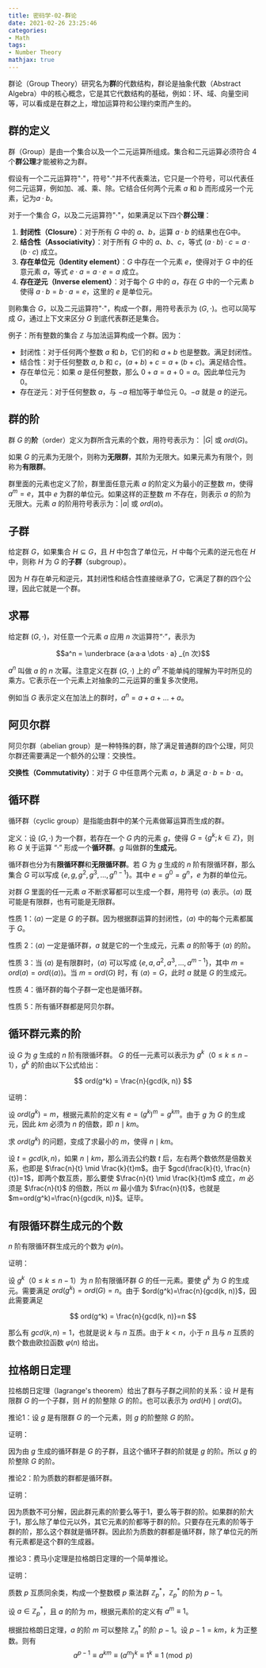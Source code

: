 ```yaml
---
title: 密码学-02-群论
date: 2021-02-26 23:25:46
categories:
- Math
tags:
- Number Theory  
mathjax: true
---
```


群论（Group  Theory）研究名为**群**的代数结构，群论是抽象代数（Abstract Algebra）中的核心概念，它是其它代数结构的基础，例如：环、域、向量空间等，可以看成是在群之上，增加运算符和公理约束而产生的。

<!--more-->

## 群的定义

群（Group）是由一个集合以及一个二元运算所组成。集合和二元运算必须符合 4 个**群公理**才能被称之为群。

假设有一个二元运算符"$·$"，符号"$·$"并不代表乘法，它只是一个符号，可以代表任何二元运算，例如加、减、乘、除。它结合任何两个元素 $a$ 和 $b$ 而形成另一个元素，记为$a · b$。

对于一个集合 $G$，以及二元运算符"$·$"，如果满足以下四个**群公理**：

1. **封闭性（Closure）**：对于所有 $G$ 中的 $a$、$b$，运算 $a·b$ 的结果也在G中。
2. **结合性（Associativity）**：对于所有 $G$ 中的 $a$、$b$、$c$，等式 $(a·b)·c = a·(b·c)$ 成立。
3. **存在单位元（Identity element）**：$G$ 中存在一个元素 $e$，使得对于 $G$ 中的任意元素 $a$，等式 $e·a = a·e = a$ 成立。
4. **存在逆元（Inverse element）**：对于每个 $G$ 中的 $a$，存在 $G$ 中的一个元素 $b$ 使得 $a·b = b·a = e$，这里的 $e$ 是单位元。

则称集合 $G$，以及二元运算符"$·$"，构成一个群，用符号表示为 $(G, ·)$。也可以简写成 $G$，通过上下文来区分 $G$ 到底代表群还是集合。

例子：所有整数的集合  $\mathbb Z$ 与加法运算构成一个群。因为：

- 封闭性：对于任何两个整数 $a$ 和 $b$，它们的和 $a + b$ 也是整数。满足封闭性。
- 结合性：对于任何整数 $a$, $b$ 和 $c$，$(a + b) + c = a+(b + c)$。满足结合性。
- 存在单位元：如果 $a$ 是任何整数，那么 $0 + a = a + 0 = a$。因此单位元为 $0$。
- 存在逆元：对于任何整数 $a$，与 $-a$ 相加等于单位元 $0$。$-a$ 就是 $a$ 的逆元。

## 群的阶

群 $G$ 的**阶**（order）定义为群所含元素的个数，用符号表示为： $|G|$ 或 $ord(G)$。

如果 $G$ 的元素为无限个，则称为**无限群**，其阶为无限大。如果元素为有限个，则称为**有限群**。

群里面的元素也定义了阶，群里面任意元素 $a$ 的阶定义为最小的正整数 $m$，使得 $a^m=e$，其中 $e$ 为群的单位元。如果这样的正整数 $m$ 不存在，则表示 $a$ 的阶为无限大。元素 $a$ 的阶用符号表示为：$|a|$ 或 $ord(a)$。

## 子群

给定群 $G$，如果集合 $H \subseteq G$，且 $H$ 中包含了单位元，$H$ 中每个元素的逆元也在 $H$ 中，则称 $H$ 为 $G$ 的**子群**（subgroup）。

因为 $H$ 存在单元和逆元，其封闭性和结合性直接继承了$G$，它满足了群的四个公理，因此它就是一个群。

## 求幂
给定群 $(G, ·)$，对任意一个元素 $a$ 应用 $n$ 次运算符“$·$”，表示为

$$a^n = \underbrace {a·a·a \dots · a} _{n 次}$$

$a^n$ 叫做 $a$ 的 $n$ 次幂。注意定义在群 $(G, ·)$ 上的 $a^n$ 不能单纯的理解为平时所见的乘方。它表示在一个元素上对抽象的二元运算的重复多次使用。

例如当 $G$ 表示定义在加法上的群时，$a^n = a + a + \dots + a$。

## 阿贝尔群

阿贝尔群（abelian group）是一种特殊的群，除了满足普通群的四个公理，阿贝尔群还需要满足一个额外的公理：交换性。

**交换性（Commutativity）**：对于 $G$ 中任意两个元素 $a$，$b$ 满足 $a·b = b·a$。

## 循环群

循环群（cyclic group）是指能由群中的某个元素做幂运算而生成的群。

定义：设 $(G, ·)$ 为一个群，若存在一个 $G$ 内的元素 $g$，使得 ${G=\{g^{k}; k\in \mathbb {Z}\}}$，则称 $G$ 关于运算 “$·$” 形成一个**循环群**。$g$ 叫做群的**生成元**。

循环群也分为有**限循环群**和**无限循环群**。若 $G$ 为 $g$ 生成的 $n$ 阶有限循环群，那么集合 $G$ 可以写成 $\{e, g, g^2, g^3, \dots , g^{n-1}\}$。其中 $e=g^0=g^n$，$e$ 为群的单位元。

对群 $G$ 里面的任一元素 $a$ 不断求幂都可以生成一个群，用符号 $\langle a\rangle$ 表示。$\langle a\rangle$ 既可能是有限群，也有可能是无限群。

性质 1：$\langle a\rangle$ 一定是 $G$ 的子群。因为根据群运算的封闭性，$\langle a\rangle$ 中的每个元素都属于 $G$。

性质 2：$\langle a\rangle$ 一定是循环群，$a$ 就是它的一个生成元，元素 $a$ 的阶等于 $\langle a\rangle$ 的阶。

性质 3：当 $\langle a\rangle$ 是有限群时，$\langle a\rangle$ 可以写成 $\{e, a, a^2, a^3, \dots , a^{m-1}\}$，其中 $m=ord(a)=ord(\langle a\rangle)$。当 $m = ord(G)$ 时，有 $\langle a\rangle = G$，此时 $a$ 就是 $G$ 的生成元。

性质 4：循环群的每个子群一定也是循环群。

性质 5：所有循环群都是阿贝尔群。

## 循环群元素的阶

设 $G$ 为 $g$ 生成的 $n$ 阶有限循环群。 $G$ 的任一元素可以表示为 $g^k$（$0 \leq k \leq {n-1}$），$g^k$ 的阶由以下公式给出：

$$ ord(g^k) = \frac{n}{gcd(k, n)}  $$

证明：

设 $ord(g^k)=m$，根据元素阶的定义有 $e=(g^k)^m=g^{km}$。由于 $g$ 为 $G$ 的生成元，因此 $km$ 必须为 $n$ 的倍数，即 $n \mid km$。

求 $ord(g^k)$ 的问题，变成了求最小的 $m$，使得 $n \mid km$。

设 $t=gcd(k, n)$，如果 $n \mid km$，那么消去公约数 $t$ 后，左右两个数依然是倍数关系，也即是 $\frac{n}{t} \mid \frac{k}{t}m$。由于 $gcd(\frac{k}{t}, \frac{n}{t})=1$，即两个数互质，那么要使 $\frac{n}{t} \mid \frac{k}{t}m$ 成立，$m$ 必须是 $\frac{n}{t}$ 的倍数，所以 $m$ 最小值为 $\frac{n}{t}$，也就是 $m=ord(g^k)=\frac{n}{gcd(k, n)}$。证毕。

## 有限循环群生成元的个数

$n$ 阶有限循环群生成元的个数为 $\varphi(n)$。

证明：

设 $g^k$（$0 \leq k \leq {n-1}$）为 $n$ 阶有限循环群 $G$ 的任一元素。要使 $g^k$ 为 $G$ 的生成元。需要满足 $ord(g^k) = ord(G) = n$。由于 $ord(g^k)=\frac{n}{gcd(k, n)}$，因此需要满足

$$ ord(g^k) = \frac{n}{gcd(k, n)}=n  $$

那么有 $gcd(k, n)=1$，也就是说 $k$ 与 $n$ 互质。由于 $k < n$，小于 $n$ 且与 $n$ 互质的数个数由欧拉函数 $\varphi(n)$ 给出。

## 拉格朗日定理

拉格朗日定理（lagrange's theorem）给出了群与子群之间阶的关系：设 $H$ 是有限群 $G$ 的一个子群，则 $H$ 的阶整除 $G$ 的阶。也可以表示为 $ord(H) \mid ord(G)$。

推论1：设 $g$ 是有限群 $G$ 的一个元素，则 $g$ 的阶整除 $G$ 的阶。

证明：

因为由 $g$ 生成的循环群是 $G$ 的子群，且这个循环子群的阶就是 $g$ 的阶。所以 $g$ 的阶整除 $G$ 的阶。

推论2：阶为质数的群都是循环群。

证明：

因为质数不可分解，因此群元素的阶要么等于1，要么等于群的阶。如果群的阶大于1，那么除了单位元以外，其它元素的阶都等于群的阶。只要存在元素的阶等于群的阶，那么这个群就是循环群。因此阶为质数的群都是循环群，除了单位元的所有元素都是这个群的生成器。

推论3：费马小定理是拉格朗日定理的一个简单推论。

证明：

质数 $p$ 互质同余类，构成一个整数模 $p$ 乘法群 $\mathbb Z _p^*$，$\mathbb Z _p^*$ 的阶为 $p-1$。

设 $a \in \mathbb Z _p^*$，且 $a$ 的阶为 $m$，根据元素阶的定义有 $a^m \equiv 1$。

根据拉格朗日定理，$a$ 的阶 $m$ 可以整除 $\mathbb Z _n^*$ 的阶 $p-1$。设 $p-1 = km$，$k$ 为正整数。则有
$$ a^{p-1} \equiv a^{km} \equiv (a^m)^k \equiv 1^k \equiv 1 \pmod{p} $$
